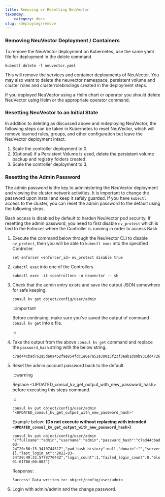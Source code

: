 ```yaml
---
title: Removing or Resetting NeuVector
taxonomy:
    category: docs
slug: /deploying/remove
---
```


### Removing NeuVector Deployment / Containers

To remove the NeuVector deployment on Kubernetes, use the same yaml file for deployment in the delete command.

```shell
kubectl delete -f neuvector.yaml
```

This will remove the services and container deployments of NeuVector. You may also want to delete the neuvector namespace, persistent volume and cluster roles and clusterrolebindings created in the deployment steps.

If you deployed NeuVector using a Helm chart or operator you should delete NeuVector using Helm or the appropriate operator command.

### Resetting NeuVector to an Initial State

In addition to deleting as discussed above and redeploying NeuVector, the following steps can be taken in Kubernetes to reset NeuVector, which will remove learned rules, groups, and other configuration but leave the NeuVector deployment intact.

1. Scale the controller deployment to 0.
2. (Optional) if a Persistent Volume is used, delete the persistent volume backup and registry folders created.
3. Scale the controller deployment to 3.

### Resetting the Admin Password

The admin password is the key to administering the NeuVector deployment and viewing the cluster network activities. It is important to change the password upon install and keep it safely guarded. If you have `kubectl` access to the cluster, you can reset the admin password to the default using the following steps.

Bash access is disabled by default to harden NeuVector pod security. If resetting the admin password, you need to first disable `nv_protect` which is tied to the Enforcer where the Controller is running in order to access Bash.

1. Execute the command below through the NeuVector CLI to disable `nv_protect`, then you will be able to `kubectl exec` into the specified Controller.

    ```shell
    set enforcer <enforcer_id> nv_protect disable true
    ```

2. `kubectl exec` into one of the Controllers.

    ```shell
    kubectl exec -it <controller> -n neuvector -- sh
    ```

3. Check that the admin entry exists and save the output JSON somewhere for safe keeping.

    ```shell
    consul kv get object/config/user/admin
    ```

    :::important

    Before continuing, make sure you've saved the output of command `consul kv get` into a file.

    :::

4. Take the output from the above `consul kv get` command and replace the `password_hash` string with the below string.

    ```shell
    c7ad44cbad762a5da0a452f9e854fdc1e0e7a52a38015f23f3eab1d80b931dd472634dfac71cd34ebc35d16ab7fb8a90c81f975113d6c7538dc69dd8de9077ec
    ```

5. Reset the admin account password back to the default.

    :::warning

    Replace \<UPDATED_consul_kv_get_output_with_new_password_hash\> before executing this steps command.

    :::

    ```shell
    consul kv put object/config/user/admin '<UPDATED_consul_kv_get_output_with_new_password_hash>'
    ```

    Example below: **(Do not execute without replacing with intended `<UPDATED_consul_kv_get_output_with_new_password_hash>`)**

    ```shell
    consul kv put object/config/user/admin '{"fullname":"admin","username":"admin","password_hash":"c7ad44cbad762a5da0a452f9e854fdc1e0e7a52a38015f23f3eab1d80b931dd472634dfac71cd34ebc35d16ab7fb8a90c81f975113d6c7538dc69dd8de9077ec","pwd_reset_time":"2022-03-24T20:50:15.341074451Z","pwd_hash_history":null,"domain":"","server":"","email":"","role":"admin","role_oride":false,"timeout":300,"locale":"en","role_domains":{},"last_login_at":"2022-03-24T20:49:32.577877044Z","login_count":1,"failed_login_count":0,"block_login_since":"0001-01-01T00:00:00Z"}'
    ```

    Response:

    ```shell
    Success! Data written to: object/config/user/admin
    ```

6. Login with admin/admin and the change password.
